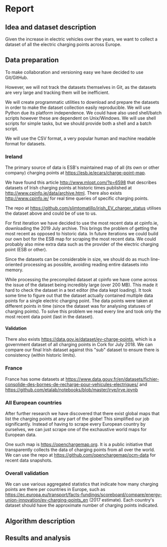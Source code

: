# Report

## Idea and dataset description

Given the increase in electric vehicles over the years, we want to collect a dataset of all the electric charging points across Europe.

## Data preparation

To make collaboration and versioning easy we have decided to use Git/GitHub.

However, we will not track the datasets themselves in Git, as the datasets are very large and tracking them will be inefficient.

We will create programmatic utilities to download and prepare the datasets in order to make the dataset collection easily reproducible. We will use Python due its platform independence. We could have also used shell/batch scripts however these are dependent on Unix/Windows. We will use shell scripts for simple tasks, but we should provide both a shell and a batch script.

We will use the CSV format, a very popular human and machine readable format for datasets.

### Ireland

The primary source of data is ESB's maintained map of all (its own or other company) charging points at https://esb.ie/ecars/charge-point-map.

We have found this article http://www.mlopt.com/?p=6598 that describes datasets of Irish charging points at historic times published at http://www.cpinfo.ie/data/archive.html. There also exists http://www.cpinfo.ie/ for real time queries of specific charging points.

The repo at https://github.com/slimtomatillo/irish_EV_charger_status utilises the dataset above and could be of use to us.

For first iteration we have decided to use the most recent data at cpinfo.ie, downloading the 2019 July archive. This brings the problem of getting the most recent as opposed to historic data. In future iterations we could build our own bot for the ESB map for scraping the most recent data. We could probably also mine extra data such as the provider of the electric charging point (ESB or other).

Since the datasets can be considerable in size, we should do as much line-oriented processing as possible, avoiding reading entire datasets into memory.

While processing the precompiled dataset at cpinfo we have come across the issue of the dataset being incredibly large (over 200 MB). This made it hard to check the dataset in a text editor (the data kept loading). It took some time to figure out that the dataset actually contained multiple data points for a single electric charging point. The data points were taken at different points in time (since the dataset was for analysing statuses of charging points). To solve this problem we read every line and took only the most recent data point (last in the dataset).

#### Validation

There also exists https://data.gov.ie/dataset/ev-charge-points, which is a government dataset of all charging points in Cork for July 2018. We can compare our final Irish dataset against this "sub" dataset to ensure there is consistency (within historic limits).

### France

France has some datasets at https://www.data.gouv.fr/en/datasets/fichier-consolide-des-bornes-de-recharge-pour-vehicules-electriques/ and https://github.com/etalab/notebooks/blob/master/irve/irve.ipynb

### All European countries

After further research we have discovered that there exist global maps that list the charging points at any part of the globe!
This simplified our job significantly. Instead of having to scrape every European country by ourselves, we can just scrape one of the
exchaustive world maps for European data.

One such map is https://openchargemap.org. It is a public initiative that transparently collects the data of charging points from all over the world.
We can use the repo at https://github.com/openchargemap/ocm-data for recent data snapshots.

### Overall validation

We can use various aggregated statistics that indicate how many charging points are there per countries in Europe, such as https://ec.europa.eu/transport/facts-fundings/scoreboard/compare/energy-union-innovation/ev-charging-points_en (2017 estimate). Each country's dataset should have the approximate number of charging points indicated.

## Algorithm description

## Results and analysis
